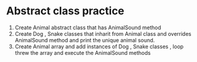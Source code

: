 # Abstract class practice
1. Create Animal abstract class that has AnimalSound method 
2. Create Dog , Snake classes that inharit from Animal class and overrides AnimalSound method and print the unique animal sound.
3. Create Animal array and add instances of Dog , Snake  classes , loop threw the array and execute the AnimalSound methods